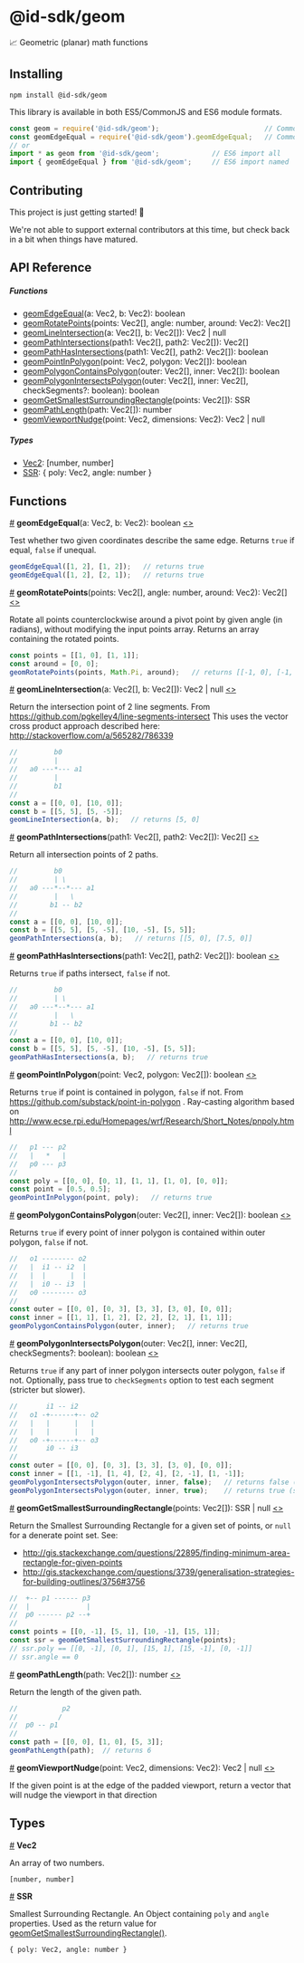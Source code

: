 # @id-sdk/geom

📈 Geometric (planar) math functions


## Installing

`npm install @id-sdk/geom`

This library is available in both ES5/CommonJS and ES6 module formats.

```js
const geom = require('@id-sdk/geom');                          // CommonJS import all
const geomEdgeEqual = require('@id-sdk/geom').geomEdgeEqual;   // CommonJS import named
// or
import * as geom from '@id-sdk/geom';             // ES6 import all
import { geomEdgeEqual } from '@id-sdk/geom';     // ES6 import named
```


## Contributing

This project is just getting started! 🌱

We're not able to support external contributors at this time, but check back in a bit when things have matured.


## API Reference

##### Functions
* [geomEdgeEqual](#geomEdgeEqual)(a: Vec2, b: Vec2): boolean
* [geomRotatePoints](#geomRotatePoints)(points: Vec2[], angle: number, around: Vec2): Vec2[]
* [geomLineIntersection](#geomLineIntersection)(a: Vec2[], b: Vec2[]): Vec2 | null
* [geomPathIntersections](#geomPathIntersections)(path1: Vec2[], path2: Vec2[]): Vec2[]
* [geomPathHasIntersections](#geomPathHasIntersections)(path1: Vec2[], path2: Vec2[]): boolean
* [geomPointInPolygon](#geomPointInPolygon)(point: Vec2, polygon: Vec2[]): boolean
* [geomPolygonContainsPolygon](#geomPolygonContainsPolygon)(outer: Vec2[], inner: Vec2[]): boolean
* [geomPolygonIntersectsPolygon](#geomPolygonIntersectsPolygon)(outer: Vec2[], inner: Vec2[], checkSegments?: boolean): boolean
* [geomGetSmallestSurroundingRectangle](#geomGetSmallestSurroundingRectangle)(points: Vec2[]): SSR
* [geomPathLength](#geomPathLength)(path: Vec2[]): number
* [geomViewportNudge](#geomViewportNudge)(point: Vec2, dimensions: Vec2): Vec2 | null

##### Types
* [Vec2](#Vec2): [number, number]
* [SSR](#SSR):  { poly: Vec2, angle: number }


## Functions

<a name="geomEdgeEqual" href="#geomEdgeEqual">#</a> <b>geomEdgeEqual</b>(a: Vec2, b: Vec2): boolean
[<>](https://github.com/ideditor/id-sdk/blob/master/packages/math/geom/src/geom.ts#L8 "Source")

Test whether two given coordinates describe the same edge.  Returns `true` if equal, `false` if unequal.

```js
geomEdgeEqual([1, 2], [1, 2]);   // returns true
geomEdgeEqual([1, 2], [2, 1]);   // returns true
```


<a name="geomRotatePoints" href="#geomRotatePoints">#</a> <b>geomRotatePoints</b>(points: Vec2[], angle: number, around: Vec2): Vec2[]
[<>](https://github.com/ideditor/id-sdk/blob/master/packages/math/geom/src/geom.ts#L13 "Source")

Rotate all points counterclockwise around a pivot point by given angle (in radians), without modifying the input points array. Returns an array containing the rotated points.

```js
const points = [[1, 0], [1, 1]];
const around = [0, 0];
geomRotatePoints(points, Math.Pi, around);   // returns [[-1, 0], [-1, -1]]
```


<a name="geomLineIntersection" href="#geomLineIntersection">#</a> <b>geomLineIntersection</b>(a: Vec2[], b: Vec2[]): Vec2 | null
[<>](https://github.com/ideditor/id-sdk/blob/master/packages/math/geom/src/geom.ts#L27 "Source")

Return the intersection point of 2 line segments.  From https://github.com/pgkelley4/line-segments-intersect
This uses the vector cross product approach described here:  http://stackoverflow.com/a/565282/786339

```js
//         b0
//         |
//   a0 ---*--- a1
//         |
//         b1
//
const a = [[0, 0], [10, 0]];
const b = [[5, 5], [5, -5]];
geomLineIntersection(a, b);   // returns [5, 0]
```


<a name="geomPathIntersections" href="#geomPathIntersections">#</a> <b>geomPathIntersections</b>(path1: Vec2[], path2: Vec2[]): Vec2[]
[<>](https://github.com/ideditor/id-sdk/blob/master/packages/math/geom/src/geom.ts#L52 "Source")

Return all intersection points of 2 paths.

```js
//         b0
//         | \
//   a0 ---*--*--- a1
//         |   \
//        b1 -- b2
//
const a = [[0, 0], [10, 0]];
const b = [[5, 5], [5, -5], [10, -5], [5, 5]];
geomPathIntersections(a, b);   // returns [[5, 0], [7.5, 0]]
```


<a name="geomPathHasIntersections" href="#geomPathHasIntersections">#</a> <b>geomPathHasIntersections</b>(path1: Vec2[], path2: Vec2[]): boolean
[<>](https://github.com/ideditor/id-sdk/blob/master/packages/math/geom/src/geom.ts#L68 "Source")

Returns `true` if paths intersect, `false` if not.

```js
//         b0
//         | \
//   a0 ---*--*--- a1
//         |   \
//        b1 -- b2
//
const a = [[0, 0], [10, 0]];
const b = [[5, 5], [5, -5], [10, -5], [5, 5]];
geomPathHasIntersections(a, b);   // returns true
```


<a name="geomPointInPolygon" href="#geomPointInPolygon">#</a> <b>geomPointInPolygon</b>(point: Vec2, polygon: Vec2[]): boolean
[<>](https://github.com/ideditor/id-sdk/blob/master/packages/math/geom/src/geom.ts#L86 "Source")

Returns `true` if point is contained in polygon, `false` if not.
From https://github.com/substack/point-in-polygon .
Ray-casting algorithm based on http://www.ecse.rpi.edu/Homepages/wrf/Research/Short_Notes/pnpoly.html

```js
//   p1 --- p2
//   |   *   |
//   p0 --- p3
//
const poly = [[0, 0], [0, 1], [1, 1], [1, 0], [0, 0]];
const point = [0.5, 0.5];
geomPointInPolygon(point, poly);   // returns true
```


<a name="geomPolygonContainsPolygon" href="#geomPolygonContainsPolygon">#</a> <b>geomPolygonContainsPolygon</b>(outer: Vec2[], inner: Vec2[]): boolean
[<>](https://github.com/ideditor/id-sdk/blob/master/packages/math/geom/src/geom.ts#L108 "Source")

Returns `true` if every point of inner polygon is contained within outer polygon, `false` if not.

```js
//   o1 -------- o2
//   |  i1 -- i2  |
//   |  |      |  |
//   |  i0 -- i3  |
//   o0 -------- o3
//
const outer = [[0, 0], [0, 3], [3, 3], [3, 0], [0, 0]];
const inner = [[1, 1], [1, 2], [2, 2], [2, 1], [1, 1]];
geomPolygonContainsPolygon(outer, inner);   // returns true
```


<a name="geomPolygonIntersectsPolygon" href="#geomPolygonIntersectsPolygon">#</a> <b>geomPolygonIntersectsPolygon</b>(outer: Vec2[], inner: Vec2[], checkSegments?: boolean): boolean
[<>](https://github.com/ideditor/id-sdk/blob/master/packages/math/geom/src/geom.ts#L115 "Source")

Returns `true` if any part of inner polygon intersects outer polygon, `false` if not.
Optionally, pass true to `checkSegments` option to test each segment (stricter but slower).

```js
//       i1 -- i2
//   o1 -+------+-- o2
//   |   |      |   |
//   |   |      |   |
//   o0 -+------+-- o3
//       i0 -- i3
//
const outer = [[0, 0], [0, 3], [3, 3], [3, 0], [0, 0]];
const inner = [[1, -1], [1, 4], [2, 4], [2, -1], [1, -1]];
geomPolygonIntersectsPolygon(outer, inner, false);   // returns false (lax test - points only)
geomPolygonIntersectsPolygon(outer, inner, true);    // returns true (strict test - points and segments)
```


<a name="geomGetSmallestSurroundingRectangle" href="#geomGetSmallestSurroundingRectangle">#</a> <b>geomGetSmallestSurroundingRectangle</b>(points: Vec2[]): SSR | null
[<>](https://github.com/ideditor/id-sdk/blob/master/packages/math/geom/src/geom.ts#L137 "Source")

Return the Smallest Surrounding Rectangle for a given set of points, or `null` for a denerate point set.
See:
 * http://gis.stackexchange.com/questions/22895/finding-minimum-area-rectangle-for-given-points
 * http://gis.stackexchange.com/questions/3739/generalisation-strategies-for-building-outlines/3756#3756

```js
//  +-- p1 ------ p3
//  |              |
//  p0 ------ p2 --+
//
const points = [[0, -1], [5, 1], [10, -1], [15, 1]];
const ssr = geomGetSmallestSurroundingRectangle(points);
// ssr.poly == [[0, -1], [0, 1], [15, 1], [15, -1], [0, -1]]
// ssr.angle == 0
```


<a name="geomPathLength" href="#geomPathLength">#</a> <b>geomPathLength</b>(path: Vec2[]): number
[<>](https://github.com/ideditor/id-sdk/blob/master/packages/math/geom/src/geom.ts#L174 "Source")

Return the length of the given path.

```js
//           p2
//          /
//  p0 -- p1
//
const path = [[0, 0], [1, 0], [5, 3]];
geomPathLength(path);  // returns 6
```


<a name="geomViewportNudge" href="#geomViewportNudge">#</a> <b>geomViewportNudge</b>(point: Vec2, dimensions: Vec2): Vec2 | null
[<>](https://github.com/ideditor/id-sdk/blob/master/packages/math/geom/src/geom.ts#L184 "Source")

If the given point is at the edge of the padded viewport, return a vector that will nudge the viewport in that direction


## Types

<a name="Vec2" href="#Vec2">#</a> <b>Vec2</b>

An array of two numbers.

`[number, number]`

<a name="SSR" href="#SSR">#</a> <b>SSR</b>

Smallest Surrounding Rectangle.
An Object containing `poly` and `angle` properties.  Used as the return value for [geomGetSmallestSurroundingRectangle()](#geomGetSmallestSurroundingRectangle).

`{ poly: Vec2, angle: number }`


